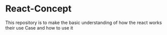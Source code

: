 # React-Concept
This repository is to make the basic understanding of how the react works their use Case and how to use it
